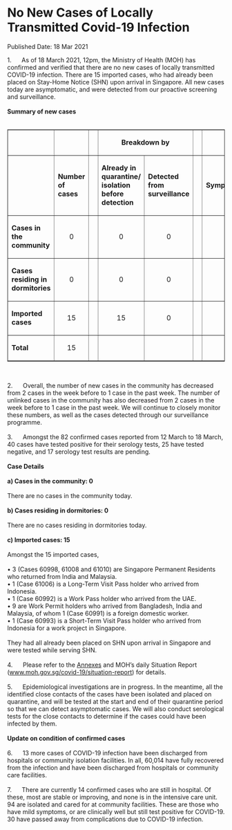 <html>
    <meta http-equiv="Content-Type" content="text/html; charset=utf-8"/>
    <meta charset="utf-8"/>
    <title>No New Cases of Locally Transmitted Covid-19 Infection</title>
    <body><h1>No New Cases of Locally Transmitted Covid-19 Infection</h1>
    <p>Published Date: 18 Mar 2021</p> 1.&nbsp; &nbsp; &nbsp; As of 18 March 2021, 12pm, the Ministry of Health (MOH) has confirmed and verified that there are no new cases of locally transmitted COVID-19 infection. There are 15 imported cases, who had already been placed on Stay-Home Notice (SHN) upon arrival in Singapore. All new cases today are asymptomatic, and were detected from our proactive screening and surveillance.<br><br><strong>Summary of new cases<br><br></strong><table border="1" cellspacing="0" cellpadding="0" width="907"> <tbody><tr> <td width="194"> <p align="right">&nbsp;</p> </td> <td width="90"> <p>&nbsp;</p> </td> <td width="24" valign="top"> <p>&nbsp;</p> </td> <td width="288" colspan="2"> <p align="center"><strong>Breakdown by</strong></p> </td> <td width="24" valign="top"> <p>&nbsp;</p> </td> <td width="288" colspan="2"> <p align="center"><strong>Breakdown by</strong></p> </td> </tr> <tr> <td width="194"> <p align="right">&nbsp;</p> </td> <td width="90"> <p><strong>Number of cases</strong></p> </td> <td width="24" valign="top"> <p>&nbsp;</p> </td> <td width="144"> <p><strong>Already in quarantine/ isolation before detection</strong></p> </td> <td width="144"> <p><strong>Detected from surveillance</strong></p> </td> <td width="24" valign="top"> <p>&nbsp;</p> </td> <td width="144"> <p><strong>Symptomatic</strong></p> </td> <td width="144"> <p><strong>Asymptomatic</strong></p> </td> </tr> <tr> <td width="194"> <p><strong>Cases in the community</strong></p> </td> <td width="90"> <p align="center">0</p> </td> <td width="24" valign="top"> <p align="center">&nbsp;</p> </td> <td width="144"> <p align="center">0</p> </td> <td width="144"> <p align="center">0</p> </td> <td width="24" valign="top"> <p align="center">&nbsp;</p> </td> <td width="144"> <p align="center">0</p> </td> <td width="144"> <p align="center">0</p> </td> </tr> <tr> <td width="194"> <p><strong>Cases residing in dormitories</strong></p> </td> <td width="90"> <p align="center">0</p> </td> <td width="24" valign="top"> <p align="center">&nbsp;</p> </td> <td width="144"> <p align="center">0</p> </td> <td width="144"> <p align="center">0</p> </td> <td width="24" valign="top"> <p align="center">&nbsp;</p> </td> <td width="144"> <p align="center">0</p> </td> <td width="144"> <p align="center">0</p> </td> </tr> <tr> <td width="194"> <p><strong>Imported cases</strong></p> </td> <td width="90"> <p align="center">15</p> </td> <td width="24" valign="top"> <p align="center">&nbsp;</p> </td> <td width="144"> <p align="center">15</p> </td> <td width="144"> <p align="center">0</p> </td> <td width="24" valign="top"> <p align="center">&nbsp;</p> </td> <td width="144"> <p align="center">0</p> </td> <td width="144"> <p align="center">15</p> </td> </tr> <tr> <td width="194"> <p><strong>Total</strong></p> </td> <td width="90"> <p align="center">15</p> </td> <td width="24" valign="top"> <p align="center">&nbsp;</p> </td> <td width="144"> <p align="center">&nbsp;</p> </td> <td width="144"> <p align="center">&nbsp;</p> </td> <td width="24" valign="top"> <p align="center">&nbsp;</p> </td> <td width="144"> <p align="center">&nbsp;</p> </td> <td width="144"> <p align="center">&nbsp;</p> </td> </tr> </tbody></table> <p>&nbsp;</p>2.&nbsp; &nbsp; &nbsp; Overall, the number of new cases in the community has decreased from 2 cases in the week before to 1 case in the past week. The number of unlinked cases in the community has also decreased from 2 cases in the week before to 1 case in the past week. We will continue to closely monitor these numbers, as well as the cases detected through our surveillance programme.<br><br>3.&nbsp; &nbsp; &nbsp; Amongst the 82 confirmed cases reported from 12 March to 18 March, 40 cases have tested positive for their serology tests, 25 have tested negative, and 17 serology test results are pending.<br><br><strong>Case Details</strong><br><br><strong>a) Cases in the community: 0</strong><br><br>There are no cases in the community today.&nbsp;<br><br><strong>b) Cases residing in dormitories: 0</strong><br><br>There are no cases residing in dormitories today.&nbsp;<br><br><strong>c) Imported cases: 15</strong><br><br>Amongst the 15 imported cases,&nbsp;<br><br>• 3 (Cases 60998, 61008 and 61010) are Singapore Permanent Residents who returned from India and Malaysia.<br>• 1 (Case 61006) is a Long-Term Visit Pass holder who arrived from Indonesia.<br>• 1 (Case 60992) is a Work Pass holder who arrived from the UAE.<br>• 9 are Work Permit holders who arrived from Bangladesh, India and Malaysia, of whom 1 (Case 60991) is a foreign domestic worker.<br>• 1 (Case 60993) is a Short-Term Visit Pass holder who arrived from Indonesia for a work project in Singapore.&nbsp;<br><br>They had all already been placed on SHN upon arrival in Singapore and were tested while serving SHN.&nbsp;<br><br>4.&nbsp; &nbsp; &nbsp; Please refer to the <a href="/docs/librariesprovider5/pressroom/press-releases/annexes---18-mar-2021.pdf?sfvrsn=e7ad793d_2" title="Annexes">Annexes</a>&nbsp;and MOH’s daily Situation Report (<a href="https://www.moh.gov.sg/covid-19/situation-report" title="" class="" target="">www.moh.gov.sg/covid-19/situation-report</a>) for details.<br><br>5.&nbsp; &nbsp; &nbsp; Epidemiological investigations are in progress. In the meantime, all the identified close contacts of the cases have been isolated and placed on quarantine, and will be tested at the start and end of their quarantine period so that we can detect asymptomatic cases. We will also conduct serological tests for the close contacts to determine if the cases could have been infected by them.<br><br><strong>Update on condition of confirmed cases</strong><br><br>6.&nbsp; &nbsp; &nbsp; 13 more cases of COVID-19 infection have been discharged from hospitals or community isolation facilities. In all, 60,014 have fully recovered from the infection and have been discharged from hospitals or community care facilities.<br><br>7.&nbsp; &nbsp; &nbsp; There are currently 14 confirmed cases who are still in hospital. Of these, most are stable or improving, and none is in the intensive care unit. 94 are isolated and cared for at community facilities. These are those who have mild symptoms, or are clinically well but still test positive for COVID-19. 30 have passed away from complications due to COVID-19 infection.</body>
</html>